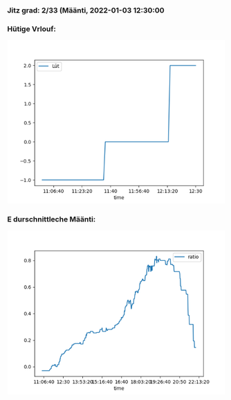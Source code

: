 ### Jitz grad: 2/33 (Määnti, 2022-01-03 12:30:00

### Hütige Vrlouf:
![Graph](Today.png)

### E durschnittleche Määnti:
![Graph](Määnti.png)